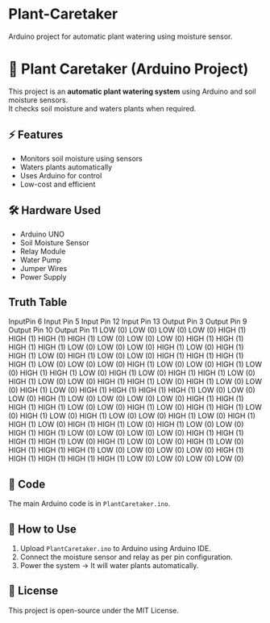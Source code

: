 # Plant-Caretaker
Arduino project for automatic plant watering using moisture sensor.
# 🌱 Plant Caretaker (Arduino Project)

This project is an **automatic plant watering system** using Arduino and soil moisture sensors.  
It checks soil moisture and waters plants when required.

## ⚡ Features
- Monitors soil moisture using sensors
- Waters plants automatically
- Uses Arduino for control
- Low-cost and efficient

## 🛠 Hardware Used
- Arduino UNO
- Soil Moisture Sensor
- Relay Module
- Water Pump
- Jumper Wires
- Power Supply
  
## Truth Table

InputPin 6	Input Pin 5	Input Pin 12	Input Pin 13	Output Pin 3	Output Pin 9	Output Pin 10	 Output Pin 11
LOW (0)	    LOW (0)	    LOW (0)	      LOW (0)	      HIGH (1)	    HIGH (1)	    HIGH (1)	     HIGH (1)
LOW (0)  	  LOW (0)	    LOW (0)	      HIGH (1)	    HIGH (1)	    HIGH (1)	    HIGH (1)	     LOW (0)
LOW (0)	    LOW (0)	    HIGH (1)	    LOW (0)	      HIGH (1)	    HIGH (1)	    LOW (0)	       HIGH (1)
LOW (0)	    LOW (0)	    HIGH (1)	    HIGH (1)	    HIGH (1)	    HIGH (1)	    LOW (0)	       LOW (0)
LOW (0)	    HIGH (1)	  LOW (0)	      LOW (0)	      HIGH (1)	    LOW (0)	      HIGH (1)	     HIGH (1)
LOW (0)	    HIGH (1)	  LOW (0)	      HIGH (1)	    HIGH (1)	    LOW (0)	      HIGH (1)	     LOW (0)
LOW (0)   	HIGH (1)	  HIGH (1)	    LOW (0)	      HIGH (1)	    LOW (0)	      LOW (0)	       HIGH (1)
LOW (0)	    HIGH (1)	  HIGH (1)	    HIGH (1)	    HIGH (1)	    LOW (0)	      LOW (0)	       LOW (0)
HIGH (1)	  LOW (0)	    LOW (0)	      LOW (0)	      LOW (0)	      HIGH (1)	    HIGH (1)	     HIGH (1)
HIGH (1)	  LOW (0)     LOW (0)	      HIGH (1)	    LOW (0)	      HIGH (1)	    HIGH (1)	     LOW (0)
HIGH (1)	  LOW (0)	    HIGH (1)	    LOW (0)	      LOW (0)	      HIGH (1)	    LOW (0)	       HIGH (1)
HIGH (1)	  LOW (0)	    HIGH (1)	    HIGH (1)	    LOW (0)	      HIGH (1)	    LOW (0)	       LOW (0)
HIGH (1)	  HIGH (1)	  LOW (0)	      LOW (0)	      LOW (0)	      LOW (0)	      HIGH (1)	     HIGH (1)
HIGH (1)	  HIGH (1)	  LOW (0)	      HIGH (1)	    LOW (0)	      LOW (0)	      HIGH (1)	     LOW (0)
HIGH (1)	  HIGH (1)	  HIGH (1)	    LOW (0)	      LOW (0)	      LOW (0)	      LOW (0)	       HIGH (1)
HIGH (1)	  HIGH (1)	  HIGH (1)	    HIGH (1)	    LOW (0)	      LOW (0)	      LOW (0)	       LOW (0)


## 📂 Code
The main Arduino code is in `PlantCaretaker.ino`.

## 🚀 How to Use
1. Upload `PlantCaretaker.ino` to Arduino using Arduino IDE.
2. Connect the moisture sensor and relay as per pin configuration.
3. Power the system → It will water plants automatically.

## 📜 License
This project is open-source under the MIT License.
